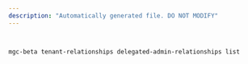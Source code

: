 ```yaml
---
description: "Automatically generated file. DO NOT MODIFY"
---
```


```bash


mgc-beta tenant-relationships delegated-admin-relationships list

```